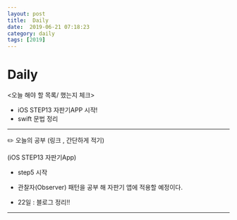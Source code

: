 ```yaml
---
layout: post
title:  Daily
date:  2019-06-21 07:18:23
category: daily
tags: [2019]
---
```


# Daily

<오늘 해야 할 목록/ 했는지 체크>

- iOS STEP13 자판기APP 시작!
- swift 문법 정리

------

✏️ 오늘의 공부 (링크 , 간단하게 적기)

(iOS STEP13 자판기App)

- step5 시작 
- 관찰자(Observer) 패턴을 공부 해 자판기 앱에 적용할 예정이다.

- 22일 : 블로그 정리!!
------
